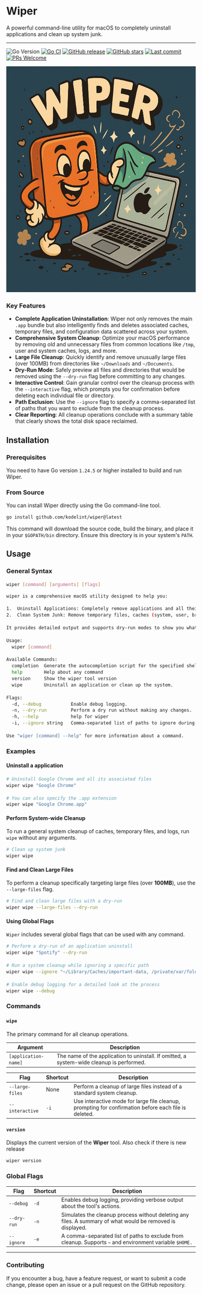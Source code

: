 # Wiper

A powerful command-line utility for macOS to completely uninstall applications and clean up system junk.

---

![Go Version](https://img.shields.io/badge/go-1.24.5-blue.svg)
[![Go CI](https://github.com/kodelint/wiper/actions/workflows/release.yml/badge.svg)](https://github.com/kodelint/wiper/actions/workflows/go.yml)
[![GitHub release](https://img.shields.io/github/v/release/kodelint/wiper)](https://github.com/kodelint/wiper/releases)
[![GitHub stars](https://img.shields.io/github/stars/kodelint/wiper.svg)](https://github.com/kodelint/wiper/stargazers)
[![Last commit](https://img.shields.io/github/last-commit/kodelint/wiper.svg)](https://github.com/kodelint/wiper/commits/main)
[![PRs Welcome](https://img.shields.io/badge/PRs-welcome-brightgreen.svg)](https://github.com/kodelint/wiper/pulls)

<p>
  <img src="https://raw.githubusercontent.com/kodelint/blog-images/main/common/01-Wiper.png" width="600" height="600" alt="Wiper Command-Line Output" />
</p>

### Key Features

* **Complete Application Uninstallation**: Wiper not only removes the main `.app` bundle but also intelligently finds and deletes associated caches, temporary files, and configuration data scattered across your system.
* **Comprehensive System Cleanup**: Optimize your macOS performance by removing old and unnecessary files from common locations like `/tmp`, user and system caches, logs, and more.
* **Large File Cleanup**: Quickly identify and remove unusually large files (over 100MB) from directories like `~/Downloads` and `~/Documents`.
* **Dry-Run Mode**: Safely preview all files and directories that would be removed using the `--dry-run` flag before committing to any changes.
* **Interactive Control**: Gain granular control over the cleanup process with the `--interactive` flag, which prompts you for confirmation before deleting each individual file or directory.
* **Path Exclusion**: Use the `--ignore` flag to specify a comma-separated list of paths that you want to exclude from the cleanup process.
* **Clear Reporting**: All cleanup operations conclude with a summary table that clearly shows the total disk space reclaimed.

## Installation

### Prerequisites

You need to have Go version `1.24.5` or higher installed to build and run Wiper.

### From Source

You can install Wiper directly using the Go command-line tool.

```sh
go install github.com/kodelint/wiper@latest
```
This command will download the source code, build the binary, and place it in your `$GOPATH/bin` directory. Ensure this directory is in your system's `PATH`.

## Usage

### General Syntax
```bash
wiper [command] [arguments] [flags]
```

```Bash
wiper is a comprehensive macOS utility designed to help you:

1.  Uninstall Applications: Completely remove applications and all their leftover files, reclaiming disk space.
2.  Clean System Junk: Remove temporary files, caches (system, user, browser), and other unnecessary data to optimize your macOS performance.

It provides detailed output and supports dry-run modes to show you what will be removed before any changes are made.

Usage:
  wiper [command]

Available Commands:
  completion  Generate the autocompletion script for the specified shell
  help        Help about any command
  version     Show the wiper tool version
  wipe        Uninstall an application or clean up the system.

Flags:
  -d, --debug           Enable debug logging.
  -n, --dry-run         Perform a dry run without making any changes.
  -h, --help            help for wiper
  -i, --ignore string   Comma-separated list of paths to ignore during cleanup.

Use "wiper [command] --help" for more information about a command.
```

### Examples

#### Uninstall a application

```Bash
# Uninstall Google Chrome and all its associated files
wiper wipe "Google Chrome"

# You can also specify the .app extension
wiper wipe "Google Chrome.app"
```

#### Perform System-wide Cleanup
To run a general system cleanup of caches, temporary files, and logs, run `wipe` without any arguments.
```Bash
# Clean up system junk
wiper wipe
```

#### Find and Clean Large Files
To perform a cleanup specifically targeting large files (over **100MB**), use the `--large-files` flag.
```Bash
# Find and clean large files with a dry-run
wiper wipe --large-files --dry-run
```

#### Using Global Flags
`Wiper` includes several global flags that can be used with any command.

```bash
# Perform a dry-run of an application uninstall
wiper wipe "Spotify" --dry-run

# Run a system cleanup while ignoring a specific path
wiper wipe --ignore "~/Library/Caches/important-data, /private/var/folders/other-stuff"

# Enable debug logging for a detailed look at the process
wiper wipe --debug
```

### Commands

#### `wipe`
The primary command for all cleanup operations.

| Argument             | Description                                                                               |
|----------------------|-------------------------------------------------------------------------------------------|
| `[application-name]` | The name of the application to uninstall. If omitted, a system-wide cleanup is performed. |

| Flag            | Shortcut | Description                                                                                          |
|-----------------|----------|------------------------------------------------------------------------------------------------------|
| `--large-files` | None     | Perform a cleanup of large files instead of a standard system cleanup.                               |
| `--interactive` | `-i`     | Use interactive mode for large file cleanup, prompting for confirmation before each file is deleted. |

#### `version`
Displays the current version of the **Wiper** tool. Also check if there is new release

```bash
wiper version
```

### Global Flags
| Flag        | Shortcut | Description                                                                                                |
|-------------|----------|------------------------------------------------------------------------------------------------------------|
| `--debug`   | `-d`     | Enables debug logging, providing verbose output about the tool's actions.                                  |
| `--dry-run` | `-n`     | Simulates the cleanup process without deleting any files. A summary of what would be removed is displayed. |
| `--ignore`  | `-e`     | A comma-separated list of paths to exclude from cleanup. Supports `~` and environment variable `$HOME.`    |

---

### Contributing
If you encounter a bug, have a feature request, or want to submit a code change, please open an issue or a pull request on the GitHub repository.